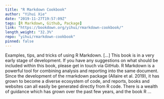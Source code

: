 ```yaml
---
title: "R Markdown Cookbook"
author: "Yihui Xie"
date: "2019-11-27T19:57:09Z"
tags: [R Markdown, Github, Package]
link: "https://bookdown.org/yihui/rmarkdown-cookbook/"
length_weight: "32.3%"
repo: "yihui/rmarkdown-cookbook"
pinned: false
---
```


Examples, tips, and tricks of using R Markdown. [...] This book is in a very early stage of development. If you have any suggestions on what should be included within this book, please get in touch via GitHub. R Markdown is a powerful tool for combining analysis and reporting into the same document. Since the development of the rmarkdown package (Allaire et al. 2019), it has grown to become a diverse ecosystem of code, and reports, books and websites can all easily be generated directly from R code. There is a wealth of guidance which has grown over the past few years, and the book R ...
